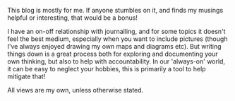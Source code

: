 This blog is mostly for me.  If anyone stumbles on it, and finds my musings helpful or interesting, that would be a bonus!

I have an on-off relationship with journalling, and for some topics it doesn't feel the best medium, especially when you want to include pictures (though I've always enjoyed drawing my own maps and diagrams etc).  But writing things down is a great process both for exploring and documenting your own thinking, but also to help with accountability.  In our 'always-on' world, it can be easy to neglect your hobbies, this is primarily a tool to help mitigate that!

All views are my own, unless otherwise stated.
